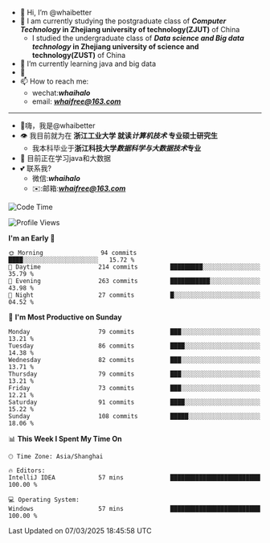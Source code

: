 - 👋 Hi, I’m @whaibetter
- 👀 I am currently studying the postgraduate class of ***Computer Technology* in Zhejiang university of technology(ZJUT)** of China
  -  I studied the undergraduate class of ***Data science and Big data technology* in Zhejiang university of science and technology(ZUST)** of China
- 🌱 I’m currently learning java and big data
- 💞️ 
- 📫 How to reach me: 
  - wechat:***whaihalo***
  - email: ***whaifree@163.com***
 ------------------------
- 👋嗨，我是@whaibetter
- 👁 我目前就为在 **浙江工业大学 就读*计算机技术* 专业硕士研究生**
  - 我本科毕业于**浙江科技大学*数据科学与大数据技术*专业**
- 🌴 目前正在学习java和大数据
- 💕 联系我?
  - 微信:***whaihalo***
  - ✉️:邮箱:***whaifree@163.com***

<!--START_SECTION:waka-->
![Code Time](http://img.shields.io/badge/Code%20Time-667%20hrs%2023%20mins-blue)

![Profile Views](http://img.shields.io/badge/Profile%20Views-0-blue)

**I'm an Early 🐤** 

```text
🌞 Morning                94 commits          ████░░░░░░░░░░░░░░░░░░░░░   15.72 % 
🌆 Daytime                214 commits         █████████░░░░░░░░░░░░░░░░   35.79 % 
🌃 Evening                263 commits         ███████████░░░░░░░░░░░░░░   43.98 % 
🌙 Night                  27 commits          █░░░░░░░░░░░░░░░░░░░░░░░░   04.52 % 
```
📅 **I'm Most Productive on Sunday** 

```text
Monday                   79 commits          ███░░░░░░░░░░░░░░░░░░░░░░   13.21 % 
Tuesday                  86 commits          ████░░░░░░░░░░░░░░░░░░░░░   14.38 % 
Wednesday                82 commits          ███░░░░░░░░░░░░░░░░░░░░░░   13.71 % 
Thursday                 79 commits          ███░░░░░░░░░░░░░░░░░░░░░░   13.21 % 
Friday                   73 commits          ███░░░░░░░░░░░░░░░░░░░░░░   12.21 % 
Saturday                 91 commits          ████░░░░░░░░░░░░░░░░░░░░░   15.22 % 
Sunday                   108 commits         █████░░░░░░░░░░░░░░░░░░░░   18.06 % 
```


📊 **This Week I Spent My Time On** 

```text
🕑︎ Time Zone: Asia/Shanghai

🔥 Editors: 
IntelliJ IDEA            57 mins             █████████████████████████   100.00 % 

💻 Operating System: 
Windows                  57 mins             █████████████████████████   100.00 % 
```


 Last Updated on 07/03/2025 18:45:58 UTC
<!--END_SECTION:waka-->
